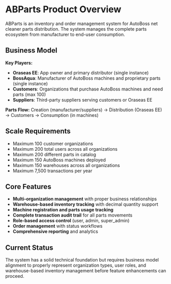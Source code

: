 # ABParts Product Overview

ABParts is an inventory and order management system for AutoBoss net cleaner parts distribution. The system manages the complete parts ecosystem from manufacturer to end-user consumption.

## Business Model

**Key Players:**
- **Oraseas EE**: App owner and primary distributor (single instance)
- **BossAqua**: Manufacturer of AutoBoss machines and proprietary parts (single instance)
- **Customers**: Organizations that purchase AutoBoss machines and need parts (max 100)
- **Suppliers**: Third-party suppliers serving customers or Oraseas EE

**Parts Flow:** Creation (manufacturer/suppliers) → Distribution (Oraseas EE) → Customers → Consumption (in machines)

## Scale Requirements

- Maximum 100 customer organizations
- Maximum 200 total users across all organizations  
- Maximum 200 different parts in catalog
- Maximum 150 AutoBoss machines deployed
- Maximum 150 warehouses across all organizations
- Maximum 7,500 transactions per year

## Core Features

- **Multi-organization management** with proper business relationships
- **Warehouse-based inventory tracking** with decimal quantity support
- **Machine registration and parts usage tracking**
- **Complete transaction audit trail** for all parts movements
- **Role-based access control** (user, admin, super_admin)
- **Order management** with status workflows
- **Comprehensive reporting** and analytics

## Current Status

The system has a solid technical foundation but requires business model alignment to properly represent organization types, user roles, and warehouse-based inventory management before feature enhancements can proceed.